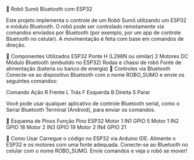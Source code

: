 🤖 Robô Sumô Bluetooth com ESP32

Este projeto implementa o controle de um Robô Sumô utilizando um ESP32 e módulo Bluetooth. O robô pode ser controlado remotamente via comandos enviados por Bluetooth (por exemplo, por um app de controle Bluetooth no celular). A movimentação é feita com base em comandos de direção.

🔧 Componentes Utilizados
ESP32
Ponte H (L298N ou similar)
2 Motores DC
Módulo Bluetooth (embutido no ESP32)
Rodas e chassi de robô
Fonte de alimentação (bateria ou banco de energia)
📱 Controles via Bluetooth
Conecte-se ao dispositivo Bluetooth com o nome ROBO_SUMO e envie os seguintes comandos:

Comando	Ação
R	Frente
L	Trás
F	Esquerda
B	Direita
S	Parar

Você pode usar qualquer aplicativo de controle Bluetooth serial, como o Serial Bluetooth Terminal (Android), para enviar os comandos.

📌 Esquema de Pinos
Função	Pino ESP32
Motor 1 IN1	GPIO 5
Motor 1 IN2	GPIO 18
Motor 2 IN3	GPIO 19
Motor 2 IN4	GPIO 21

🚀 Como Usar
Carregue o código no ESP32 via Arduino IDE.
Alimente o ESP32 e os motores com uma fonte adequada.
Conecte-se ao Bluetooth no celular com o nome ROBO_SUMO.
Envie comandos e veja o robô se mover!
